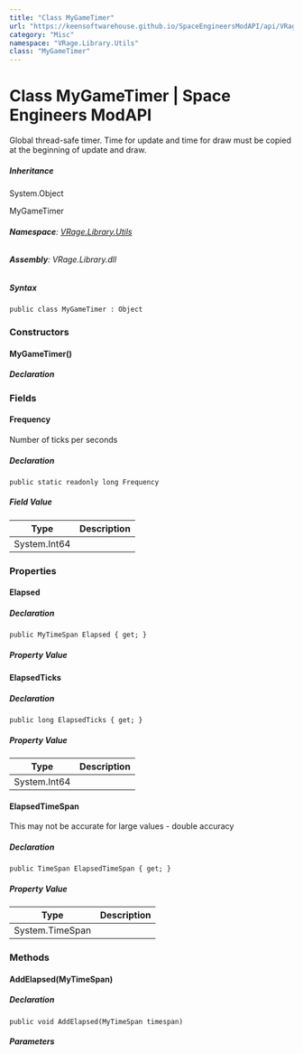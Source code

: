 ```yaml
---
title: "Class MyGameTimer"
url: "https://keensoftwarehouse.github.io/SpaceEngineersModAPI/api/VRage.Library.Utils.MyGameTimer.html"
category: "Misc"
namespace: "VRage.Library.Utils"
class: "MyGameTimer"
---
```


# Class MyGameTimer | Space Engineers ModAPI

Global thread-safe timer. Time for update and time for draw must be copied at the beginning of update and draw.

##### Inheritance

System.Object

MyGameTimer

###### **Namespace**: [VRage.Library.Utils](https://keensoftwarehouse.github.io/SpaceEngineersModAPI/api/VRage.Library.Utils.html)

###### **Assembly**: VRage.Library.dll

##### Syntax

```
public class MyGameTimer : Object
```

### [](#constructors)Constructors

#### [](#VRage_Library_Utils_MyGameTimer__ctor)MyGameTimer()

##### Declaration

### [](#fields)Fields

#### [](#VRage_Library_Utils_MyGameTimer_Frequency)Frequency

Number of ticks per seconds

##### Declaration

```
public static readonly long Frequency
```

##### Field Value

| Type | Description |
| --- | --- |
| System.Int64 |     |

### [](#properties)Properties

#### [](#VRage_Library_Utils_MyGameTimer_Elapsed)Elapsed

##### Declaration

```
public MyTimeSpan Elapsed { get; }
```

##### Property Value

#### [](#VRage_Library_Utils_MyGameTimer_ElapsedTicks)ElapsedTicks

##### Declaration

```
public long ElapsedTicks { get; }
```

##### Property Value

| Type | Description |
| --- | --- |
| System.Int64 |     |

#### [](#VRage_Library_Utils_MyGameTimer_ElapsedTimeSpan)ElapsedTimeSpan

This may not be accurate for large values - double accuracy

##### Declaration

```
public TimeSpan ElapsedTimeSpan { get; }
```

##### Property Value

| Type | Description |
| --- | --- |
| System.TimeSpan |     |

### [](#methods)Methods

#### [](#VRage_Library_Utils_MyGameTimer_AddElapsed_VRage_Library_Utils_MyTimeSpan_)AddElapsed(MyTimeSpan)

##### Declaration

```
public void AddElapsed(MyTimeSpan timespan)
```

##### Parameters